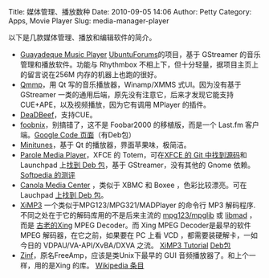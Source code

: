 Title: 媒体管理、播放数种
Date: 2010-09-05 14:06
Author: Petty
Category: Apps, Movie Player
Slug: media-manager-player

以下是几款媒体管理、播放和编辑软件的简介。

-   [](http://sourceforge.net/projects/guayadeque/)[Guayadeque Music
    Player](http://sourceforge.net/projects/guayadeque/)
    [UbuntuForums](http://ubuntuforums.org/)的项目，基于 GStreamer
    的音乐管理和播放软件。功能与 Rhythmbox
    不相上下，但十分轻量，据项目主页上的留言说在256M
    内存的机器上也跑的很好。
-   [Qmmp](http://qmmp.ylsoftware.com/index_en.php)，用 Qt
    写的音乐播放器，Winamp/XMMS 式UI。因为没有基于 GStreamer
    一类的通用后端，原先没有注意它，后来才发现它能支持
    CUE+APE，以及视频播放，因为它有调用 MPlayer 的插件。
-   [DeaDBeef](http://deadbeef.sourceforge.net/)，支持CUE。
-   [foobnix](http://www.foobnix.com/)，别搞错了，这不是 Foobar2000
    的移植版，而是一个 Last.fm 客户端。[Google Code
    页面](http://code.google.com/p/foobnix/)（有Deb包）
-   [Minitunes](http://flavio.tordini.org/minitunes)，基于 Qt
    的播放器，界面苹果味，极简洁。
-   [Parole Media
    Player](http://goodies.xfce.org/projects/applications/parole)，XFCE
    的 Totem，可在[XFCE 的 Git
    中找到源码](http://git.xfce.org/git/apps/parole)和 Launchpad 上[找到
    Deb 包](https://launchpad.net/parole)，基于 GStreamer，没有其他的
    Gnome 依赖。[Softpedia
    的测评](http://www.softpedia.com/reviews/linux/Parole-Media-Player-Review-139547.shtml)
-   [Canola Media
    Center](http://www.techdrivein.com/2010/07/canola-media-center-works-surprisingly.html)
    ，类似于 XBMC 和 Boxee ，色彩比较漂亮。可在Lauchpad [上找到 Deb
    包](https://launchpad.net/canola)。
-   [XiMP3](http://freshmeat.net/projects/ximp3/)
    一个类似于MPG123/MPG321/MADPlayer 的命令行 MP3
    解码程序.不同之处在于它的解码库用的不是后来主流的
    [mpg123/mpglib](http://en.wikipedia.org/wiki/Mpg123) 或
    [libmad](http://en.wikipedia.org/wiki/MPEG_Audio_Decoder) ，而是
    [古老的Xing](http://en.wikipedia.org/wiki/Xing_Technology) MPEG
    Decoder。而 Xing MPEG Decoder是最早的软件 MPEG
    解码器，在它之前，如果要在 PC 上看 VCD ，都需要装硬解卡，一如今日的
    VDPAU/VA-API/XvBA/DXVA 之流。 [XiMP3
    Tutorial](http://projectdevolve.tripod.com/table/ximp3.htm)
    [Deb包](http://packages.ubuntu.com/zh-cn/karmic/ximp3)
-   [Zinf](http://zinf.org/)，原名FreeAmp，应该是类Unix下最早的 GUI
    音频播放器了。和上个一样，用的是Xing 的库。 [Wikipedia
    条目](http://en.wikipedia.org/wiki/Zinf)

